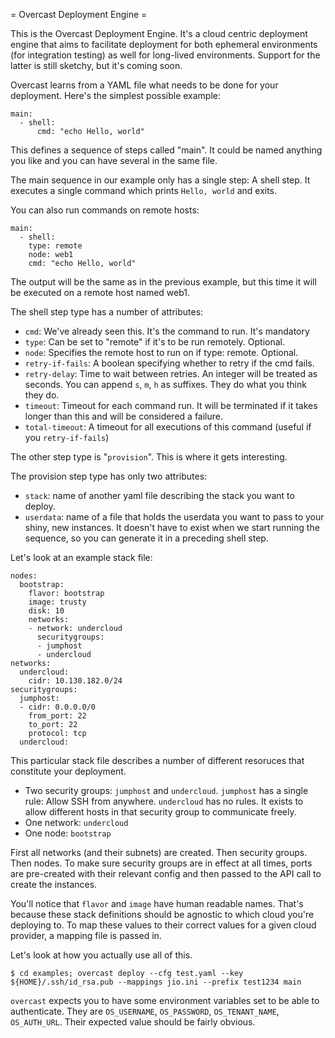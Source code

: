 = Overcast Deployment Engine =

This is the Overcast Deployment Engine. It's a cloud centric deployment engine
that aims to facilitate deployment for both ephemeral environments (for
integration testing) as well for long-lived environments. Support for the
latter is still sketchy, but it's coming soon.

Overcast learns from a YAML file what needs to be done for your deployment.
Here's the simplest possible example:

    main:
      - shell:
          cmd: "echo Hello, world"

This defines a sequence of steps called "main". It could be named anything
you like and you can have several in the same file.

The main sequence in our example only has a single step: A shell step. It executes a single command which prints `Hello, world` and exits.

You can also run commands on remote hosts:

    main:
      - shell:
        type: remote
        node: web1
        cmd: "echo Hello, world"

The output will be the same as in the previous example, but this time it will
be executed on a remote host named web1.

The shell step type has a number of attributes:

- `cmd`: We've already seen this. It's the command to run. It's mandatory
- `type`: Can be set to "remote" if it's to be run remotely. Optional.
- `node`: Specifies the remote host to run on if type: remote. Optional.
- `retry-if-fails`: A boolean specifying whether to retry if the cmd fails.
- `retry-delay`: Time to wait between retries. An integer will be treated as seconds. You can append `s`, `m`, `h` as suffixes. They do what you think they do.
- `timeout`: Timeout for each command run. It will be terminated if it takes longer than this and will be considered a failure.
- `total-timeout`: A timeout for all executions of this command (useful if you `retry-if-fails`)

The other step type is "`provision`". This is where it gets interesting.

The provision step type has only two attributes:
 - `stack`: name of another yaml file describing the stack you want to deploy.
 - `userdata`: name of a file that holds the userdata you want to pass to your shiny, new instances. It doesn't have to exist when we start running the sequence, so you can generate it in a preceding shell step.

Let's look at an example stack file:

    nodes:
      bootstrap:
        flavor: bootstrap
        image: trusty
        disk: 10
        networks:
        - network: undercloud
          securitygroups:
          - jumphost
          - undercloud
    networks:
      undercloud:
        cidr: 10.130.182.0/24
    securitygroups:
      jumphost:
      - cidr: 0.0.0.0/0
        from_port: 22
        to_port: 22
        protocol: tcp
      undercloud:

This particular stack file describes a number of different resoruces that constitute your deployment.
 - Two security groups:  `jumphost` and `undercloud`. `jumphost` has a single rule: Allow SSH from anywhere. `undercloud` has no rules. It exists to allow different hosts in that security group to communicate freely.
 - One network: `undercloud`
 - One node: `bootstrap`

First all networks (and their subnets) are created. Then security groups. Then nodes. To make sure security groups are in effect at all times, ports are pre-created with their relevant config and then passed to the API call to create the instances.

You'll notice that `flavor` and `image` have human readable names. That's because these stack definitions should be agnostic to which cloud you're deploying to. To map these values to their correct values for a given cloud provider, a mapping file is passed in.
 
Let's look at how you actually use all of this.

    $ cd examples; overcast deploy --cfg test.yaml --key ${HOME}/.ssh/id_rsa.pub --mappings jio.ini --prefix test1234 main 

`overcast` expects you to have some environment variables set to be able to authenticate. They are `OS_USERNAME`, `OS_PASSWORD`, `OS_TENANT_NAME`, `OS_AUTH_URL`. Their expected value should be fairly obvious.
